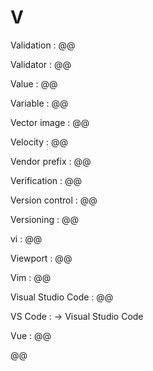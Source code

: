 # V

Validation
: @@

Validator
: @@

Value
: @@

Variable
: @@

Vector image
: @@

Velocity
: @@

Vendor prefix
: @@

Verification
: @@

Version control
: @@

Versioning
: @@

vi
: @@

Viewport
: @@

Vim
: @@

Visual Studio Code
: @@

VS Code
: → Visual Studio Code

Vue
: @@

@@